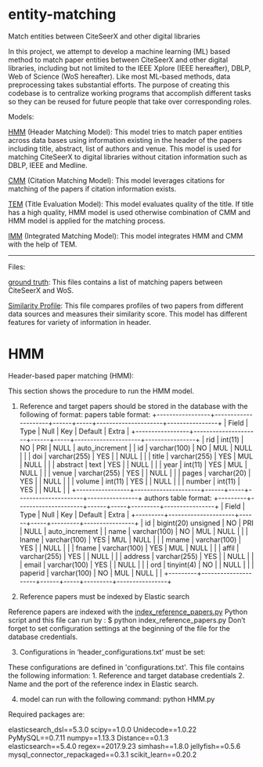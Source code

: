 # entity-matching


Match entities between CiteSeerX and other digital libraries


In this project, we attempt to develop a machine learning (ML) based method to match paper entities between CiteSeerX and other digital libraries, including but not limited to the IEEE Xplore (IEEE hereafter), DBLP, Web of Science (WoS hereafter). Like most ML-based methods, data preprocessing takes substantial efforts. The purpose of creating this codebase is to centralize working programs that accomplish different tasks so they can be reused for future people that take over corresponding roles.

Models:

[HMM](HMM.py) (Header Matching Model): This model tries to match paper entities across data bases using information existing in the header of the papers including title, abstract, list of authors and venue. This model is used for matching CiteSeerX to digital libraries without citation information such as DBLP, IEEE and Medline.

[CMM](CMM.py) (Citation Matching Model): This model leverages citations for matching of the papers if citation information exists. 

[TEM](TEM.py) (Title Evaluation Model): This model evaluates quality of the title. If title has a high quality, HMM model is used otherwise combination of CMM and HMM model is applied for the matching process. 

[IMM](IMM.py) (Integrated Matching Model): This model integrates HMM and CMM with the help of TEM. 


-----------------------------------------------------------------------------------------------------
Files:

[ground truth](groundtruth.txt): This files contains a list of matching papers between CiteSeerX and WoS. 

[Similarity Profile](similarityProfile.py): This file compares profiles of two papers from different data sources and measures their similarity score. This model has different features for variety of information in header. 



# HMM
Header-based paper matching (HMM): 

This section shows the procedure to run the HMM model. 

1. Reference and target papers should be stored in the database with the following of format:
papers table format:
+-----------------+---------------------+------+-----+---------------------+----------------+
| Field           | Type                | Null | Key | Default             | Extra          |
+-----------------+---------------------+------+-----+---------------------+----------------+
| rid             | int(11)             | NO   | PRI | NULL                | auto_increment |
| id              | varchar(100)        | NO   | MUL | NULL                |                |
| doi             | varchar(255)        | YES  |     | NULL                |                |
| title           | varchar(255)        | YES  | MUL | NULL                |                |
| abstract        | text                | YES  |     | NULL                |                |
| year            | int(11)             | YES  | MUL | NULL                |                |
| venue           | varchar(255)        | YES  |     | NULL                |                |
| pages           | varchar(20)         | YES  |     | NULL                |                |
| volume          | int(11)             | YES  |     | NULL                |                |
| number          | int(11)             | YES  |     | NULL                |                |
+-----------------+---------------------+------+-----+---------------------+----------------+
authors table format:
+---------+---------------------+------+-----+---------+----------------+
| Field   | Type                | Null | Key | Default | Extra          |
+---------+---------------------+------+-----+---------+----------------+
| id      | bigint(20) unsigned | NO   | PRI | NULL    | auto_increment |
| name    | varchar(100)        | NO   | MUL | NULL    |                |
| lname   | varchar(100)        | YES  | MUL | NULL    |                |
| mname   | varchar(100)        | YES  |     | NULL    |                |
| fname   | varchar(100)        | YES  | MUL | NULL    |                |
| affil   | varchar(255)        | YES  |     | NULL    |                |
| address | varchar(255)        | YES  |     | NULL    |                |
| email   | varchar(100)        | YES  |     | NULL    |                |
| ord     | tinyint(4)          | NO   |     | NULL    |                |
| paperid | varchar(100)        | NO   | MUL | NULL    |                |
+---------+---------------------+------+-----+---------+----------------+

2. Reference papers must be indexed by Elastic search

Reference papers are indexed with the [index_reference_papers.py](index_reference_papers.py) Python script and this file can run by :
$ python index_reference_papers.py 
Don’t forget to set configuration settings at the beginning of the file for the database credentials. 

3. Configurations in ‘header_configurations.txt’ must be set:

These configurations are defined in 'configurations.txt'. 
This file contains the following information:
 	1. Reference and target database credentials 
	2. Name and the port of the reference index in Elastic search. 

4. model can run with the following command:
	python HMM.py

Required packages are:

elasticsearch_dsl==5.3.0
scipy==1.0.0
Unidecode==1.0.22
PyMySQL==0.7.11
numpy==1.13.3
Distance==0.1.3                                                                                                                                                                    
elasticsearch==5.4.0
regex==2017.9.23
simhash==1.8.0
jellyfish==0.5.6
mysql_connector_repackaged==0.3.1
scikit_learn==0.20.2


